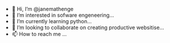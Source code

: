 - 👋 Hi, I’m @janemathenge
- 👀 I’m interested in sofware engeneering...
- 🌱 I’m currently learning python...
- 💞️ I’m looking to collaborate on creating productive websitise...
- 📫 How to reach me ...

<!---
janemathenge/janemathenge is a ✨ special ✨ repository because its `README.md` (this file) appears on your GitHub profile.
You can click the Preview link to take a look at your changes.
--->
